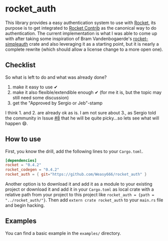 # rocket_auth
This library provides a easy authentication system to use with [Rocket][], its purpose is to get integrated to [Rocket Contrib][Rocket] as the canonical way to do authentication. The current implementation is what I was able to come up with after taking some inspiration of Bram Vandenbogaerde's [rocket-simpleauth](https://github.com/bramvdbogaerde/auth-rs) crate and also leveraging it as a starting point, but it is nearly a complete rewrite (which should allow a license change to a more open one).  

## Checklist
So what is left to do and what was already done?

1. make it easy to use ✔
2. make it also flexible/extendible enough ✔ (for me it is, but the topic may still need some discussion)
3. get the "Approved by Sergio or Jeb"-stamp

I think 1. and 2. are already ok as is. I am not sure about 3., as Sergio told the community in Issue [#8](https://github.com/SergioBenitez/Rocket/issues/8) that he will be quite picky...so lets see what will happen 😄.

## How to use
First, you know the drill, add the following lines to your `Cargo.toml`.
```toml
[dependencies]
rocket = "0.4.2"
rocket_codegen = "0.4.2"
rocket_auth = { git="https://github.com/Weasy666/rocket_auth" }
```
Another option is to download it and add it as a module to your existing project or download it and add it in your `Cargo.toml` as local crate with a relative path from your project to this project like `rocket_auth = {path = "../rocket_auth/"}`.
Then add `extern crate rocket_auth` to your `main.rs` file and begin hacking.

## Examples
You can find a basic example in the `examples/` directory.

[Rocket]: https://github.com/SergioBenitez/Rocket
